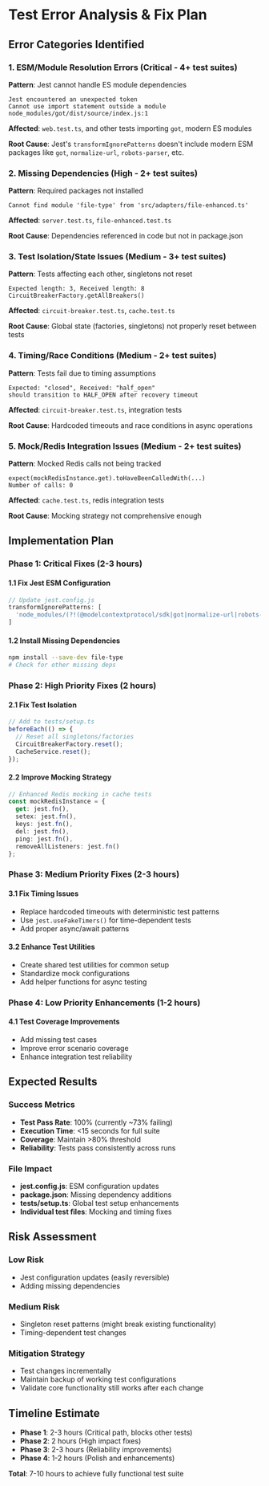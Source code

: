 # Test Error Analysis & Fix Plan

## Error Categories Identified

### 1. **ESM/Module Resolution Errors** (Critical - 4+ test suites)
**Pattern**: Jest cannot handle ES module dependencies
```
Jest encountered an unexpected token
Cannot use import statement outside a module
node_modules/got/dist/source/index.js:1
```
**Affected**: `web.test.ts`, and other tests importing `got`, modern ES modules

**Root Cause**: Jest's `transformIgnorePatterns` doesn't include modern ESM packages like `got`, `normalize-url`, `robots-parser`, etc.

### 2. **Missing Dependencies** (High - 2+ test suites) 
**Pattern**: Required packages not installed
```
Cannot find module 'file-type' from 'src/adapters/file-enhanced.ts'
```
**Affected**: `server.test.ts`, `file-enhanced.test.ts`

**Root Cause**: Dependencies referenced in code but not in package.json

### 3. **Test Isolation/State Issues** (Medium - 3+ test suites)
**Pattern**: Tests affecting each other, singletons not reset
```
Expected length: 3, Received length: 8
CircuitBreakerFactory.getAllBreakers()
```
**Affected**: `circuit-breaker.test.ts`, `cache.test.ts`

**Root Cause**: Global state (factories, singletons) not properly reset between tests

### 4. **Timing/Race Conditions** (Medium - 2+ test suites)
**Pattern**: Tests fail due to timing assumptions
```
Expected: "closed", Received: "half_open"
should transition to HALF_OPEN after recovery timeout
```
**Affected**: `circuit-breaker.test.ts`, integration tests

**Root Cause**: Hardcoded timeouts and race conditions in async operations

### 5. **Mock/Redis Integration Issues** (Medium - 2+ test suites)
**Pattern**: Mocked Redis calls not being tracked
```
expect(mockRedisInstance.get).toHaveBeenCalledWith(...)
Number of calls: 0
```
**Affected**: `cache.test.ts`, redis integration tests

**Root Cause**: Mocking strategy not comprehensive enough

## Implementation Plan

### Phase 1: Critical Fixes (2-3 hours)

#### 1.1 Fix Jest ESM Configuration
```javascript
// Update jest.config.js
transformIgnorePatterns: [
  'node_modules/(?!(@modelcontextprotocol/sdk|got|normalize-url|robots-parser|p-limit|fuse\\.js)/)'
]
```

#### 1.2 Install Missing Dependencies  
```bash
npm install --save-dev file-type
# Check for other missing deps
```

### Phase 2: High Priority Fixes (2 hours)

#### 2.1 Fix Test Isolation
```typescript
// Add to tests/setup.ts
beforeEach(() => {
  // Reset all singletons/factories
  CircuitBreakerFactory.reset();
  CacheService.reset();
});
```

#### 2.2 Improve Mocking Strategy
```typescript
// Enhanced Redis mocking in cache tests
const mockRedisInstance = {
  get: jest.fn(),
  setex: jest.fn(), 
  keys: jest.fn(),
  del: jest.fn(),
  ping: jest.fn(),
  removeAllListeners: jest.fn()
};
```

### Phase 3: Medium Priority Fixes (2-3 hours)

#### 3.1 Fix Timing Issues
- Replace hardcoded timeouts with deterministic test patterns
- Use `jest.useFakeTimers()` for time-dependent tests
- Add proper async/await patterns

#### 3.2 Enhance Test Utilities
- Create shared test utilities for common setup
- Standardize mock configurations
- Add helper functions for async testing

### Phase 4: Low Priority Enhancements (1-2 hours)

#### 4.1 Test Coverage Improvements
- Add missing test cases
- Improve error scenario coverage
- Enhance integration test reliability

## Expected Results

### Success Metrics
- **Test Pass Rate**: 100% (currently ~73% failing)  
- **Execution Time**: <15 seconds for full suite
- **Coverage**: Maintain >80% threshold
- **Reliability**: Tests pass consistently across runs

### File Impact
- **jest.config.js**: ESM configuration updates
- **package.json**: Missing dependency additions
- **tests/setup.ts**: Global test setup enhancements
- **Individual test files**: Mocking and timing fixes

## Risk Assessment

### Low Risk
- Jest configuration updates (easily reversible)
- Adding missing dependencies

### Medium Risk  
- Singleton reset patterns (might break existing functionality)
- Timing-dependent test changes

### Mitigation Strategy
- Test changes incrementally
- Maintain backup of working test configurations
- Validate core functionality still works after each change

## Timeline Estimate

- **Phase 1**: 2-3 hours (Critical path, blocks other tests)
- **Phase 2**: 2 hours (High impact fixes)
- **Phase 3**: 2-3 hours (Reliability improvements) 
- **Phase 4**: 1-2 hours (Polish and enhancements)

**Total**: 7-10 hours to achieve fully functional test suite